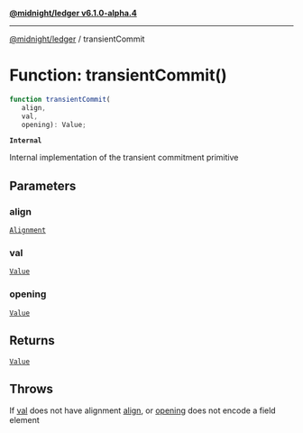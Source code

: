 [**@midnight/ledger v6.1.0-alpha.4**](../README.md)

***

[@midnight/ledger](../globals.md) / transientCommit

# Function: transientCommit()

```ts
function transientCommit(
   align, 
   val, 
   opening): Value;
```

**`Internal`**

Internal implementation of the transient commitment primitive

## Parameters

### align

[`Alignment`](../type-aliases/Alignment.md)

### val

[`Value`](../type-aliases/Value.md)

### opening

[`Value`](../type-aliases/Value.md)

## Returns

[`Value`](../type-aliases/Value.md)

## Throws

If [val](#transientcommit) does not have alignment [align](#transientcommit), or
[opening](#transientcommit) does not encode a field element
